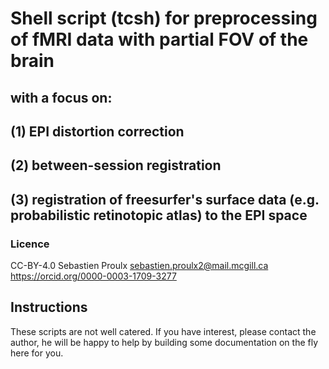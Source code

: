 # Shell script (tcsh) for preprocessing of fMRI data with partial FOV of the brain
## with a focus on:
## (1) EPI distortion correction
## (2) between-session registration
## (3) registration of freesurfer's surface data (e.g. probabilistic retinotopic atlas) to the EPI space
### Licence
CC-BY-4.0
Sebastien Proulx
sebastien.proulx2@mail.mcgill.ca
https://orcid.org/0000-0003-1709-3277

## Instructions
These scripts are not well catered. If you have interest, please contact the author, he will be happy to help by building some documentation on the fly here for you.
